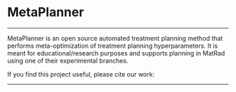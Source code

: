 # MetaPlanner

---

MetaPlanner is an open source automated treatment planning method that performs meta-optimization of treatment planning hyperparameters. It is meant for educational/research purposes and supports planning in MatRad using one of their experimental branches. 

If you find this project useful, please cite our work:

---
